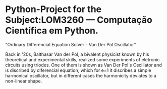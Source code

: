# Python-Project for the Subject:LOM3260 — Computação Científica em Python.
"Ordinary Differencial Equation Solver - Van Der Pol Oscillator"


Back in '20s, Balthasar Van der Pol, a bivalent physicist known by his
theoretical and experimental skills, realized some experiments of eletronic
circuits using triodes. One of them is shown as Van Der Pol's Oscillator and
is discribed by diferencial equation, which for e=1 it discribes a simple
harmonical oscillator, but in different cases the harmonicity deviates to a
non-linear shape.
